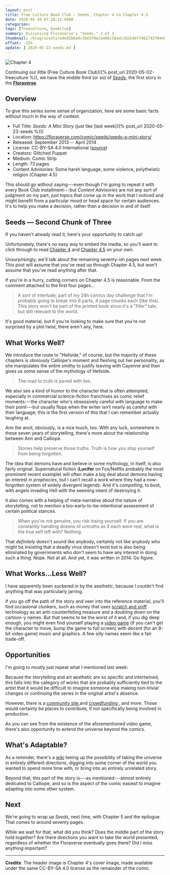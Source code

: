 ```yaml
---
layout: post
title: Free Culture Book Club — Seeds, Chapter 4 to Chapter 4.5
date: 2020-05-30 07:18:12-0400
categories:
tags: [freeculture, bookclub]
summary: Discussing Floraverse's "Seeds," 2 of 3
thumbnail: /blog/assets/eded2b8a4c10e5f0e2a48bc58adc26264bf7462742f0440896dc63ae71b8a5b5.png
offset: -25%
update: [ 2020-05-23-seeds.md ]
---
```


![Chapter 4](/blog/assets/eded2b8a4c10e5f0e2a48bc58adc26264bf7462742f0440896dc63ae71b8a5b5.png "Chapter 4")

Continuing our little [Free Culture Book Club]({% post_url 2020-05-02-freeculture %}), we have the middle third (or so) of [*Seeds*](https://floraverse.com/comic/seeds/seeds-a-mini-story/), the first story in the [**Floraverse**](https://floraverse.com/).

## Overview

To give this series some sense of organization, here are some basic facts without much in the way of context.

 * Full Title:  *Seeds:  A Mini Story* (just like [last week]({% post_url 2020-05-23-seeds %}))
 * Location:  <https://floraverse.com/comic/seeds/seeds-a-mini-story/>
 * Released:  September 2013 -- April 2014
 * License:  CC-BY-SA 4.0 International ([source](https://floraverse.com/about/))
 * Creators:  Glitched Puppet
 * Medium:  Comic Strip
 * Length:  73 pages
 * Content Advisories:  Some harsh language, some violence, polytheistic religion (Chapter 4.5)

This should go without saying---even though I'm going to repeat it with every Book Club installment---but *Content Advisories* are not any sort of judgment on my part, just topics that come up in the work that I noticed and might benefit from a particular mood or head space for certain audiences.  It's to help you make a decision, rather than a decision in and of itself.

## Seeds — Second Chunk of Three

If you haven't already read it, here's your opportunity to catch up!

Unfortunately, there's no easy way to embed the media, so you'll want to click through to read [Chapter 4](https://floraverse.com/comic/seeds-a-mini-story/seeds/chapter-4/) and [Chapter 4.5](https://floraverse.com/comic/seeds-a-mini-story/seeds/chapter-4.5/) on your own.

Unsurprisingly, we'll talk about the remaining seventy-ish pages next week.  This post will assume that you've read up through Chapter 4.5, but won't assume that you've read anything after that.

If you're in a hurry, cutting corners on Chapter 4.5 is reasonable.  From the comment attached to the first four pages...

 > A sort of interlude; part of my 24h comics day challenge that I'm probably going to break into 6 parts, 4 page chunks each (like this). This story won't be part of the printed book since it's a "filler" tale, but still relevant to the world.

It's good material, but if you're looking to make sure that you're not surprised by a plot twist, there aren't any, here.

## What Works Well?

We introduce the route to "Hellside," of course, but the majority of these chapters is obviously Calliope's moment and fleshing out her personality, as she manipulates the entire smithy to justify leaving with Cayenne and then gives us some sense of the mythology of Hellside.

 > The road to truth is paved with lies.

We also see a kind of humor to the character that is often attempted, especially in commercial science-fiction franchises as comic relief moments---the character who's obsessively careful with language to make their point---but usually flops when the writer isn't nearly as careful with their language; this is the first version of this that I can remember actually laughing at.

Ann the anvil, obviously, is a nice touch, too.  With any luck, somewhere in these seven years of storytelling, there's more about the relationship between Ann and Calliope.

 > Stories help preserve those truths. Truth is how you stop yourself from being forgotten.

The idea that demons have and believe in some mythology, in itself, is also fairly original.  Supernatural fiction (**Lucifer** on Fox/Netflix probably the most prominent recent example) will often make a big deal about demons having an interest in *prophecies*, but I can't recall a work where they had a now-forgotten system of widely divergent legends.  And it's *compelling*, to boot, with angels invading Hell with the seeming intent of destroying it.

It also comes with a helping of meta-narrative about the nature of storytelling, not to mention a too-early-to-be-intentional assessment of certain political stances.

 > When you're not genuine, you risk losing yourself.  If you are constantly handling dozens of untruths as if each were real, what is the true self left with?  Nothing.

That *definitely* doesn't sound like anybody, certainly not like anybody who might be insisting that a deadly virus doesn't exist but is also being eliminated by governments who don't seem to have any interest in doing such a thing.  Nope.  Not at all.  And yet, it was written in 2014.  Go figure.

## What Works...Less Well?

I have apparently been suckered in by the aesthetic, because I couldn't find anything that was particularly jarring.

If you go off the path of the story and veer into the reference material, you'll find occasional clunkers, such as money that uses [scratch and sniff](https://en.wikipedia.org/wiki/Scratch_and_sniff) technology as an anti-counterfeiting measure and a doubling down on the cartoon-y names.  But that seems to be the worst of it and, if you dig deep enough, you might even find yourself playing a [video game](https://floraverse.com/comic/games/465-under-construction/) (if you can't get the character to move, bump the game to full screen) with decent (for an 8-bit video game) music and graphics.  A few silly names seem like a fair trade-off.

## Opportunities

I'm going to mostly just repeat what I mentioned last week:

Because the storytelling and art aesthetic are so specific and intertwined, this falls into the category of works that are probably sufficiently tied to the artist that it would be difficult to imagine someone else making non-trivial changes or continuing the series in the original artist's absence.

However, there is a [community site <i class="fab fa-deviantart"></i>](https://www.deviantart.com/floraverse) and [crowdfunding <i class="fab fa-patreon"></i>](https://www.patreon.com/floraverse), and more.  Those would certainly be places to contribute, if not specifically being involved in production.

As you can see from the existence of the aforementioned video game, there's also opportunity to extend the universe beyond the comics.

## What's Adaptable?

As a reminder, there's a [wiki](https://floraverse.com/wiki/) teeing up the possibility of taking the universe in entirely different directions, digging into some corner of the world you wanted to spend more time with, or bring into an entirely unrelated story.

Beyond that, this part of the story is---as mentioned---almost entirely dedicated to Calliope, and so is the aspect of the comic easiest to imagine adapting into some other system.

## Next

We're going to wrap up *Seeds*, next time, with Chapter 5 and the epilogue.  That comes to around seventy pages.

While we wait for that, what did *you* think?  Does the middle part of the story hold together?  Are there directions you want to take the world presented, regardless of whether the Floraverse eventually goes there?  Did I miss anything important?

* * *

**Credits**:  The header image is Chapter 4's cover image, made available under the same CC-BY-SA 4.0 license as the remainder of the comic.
